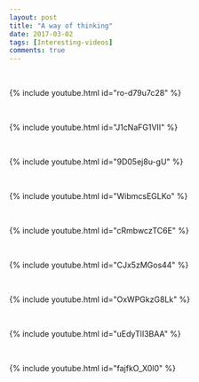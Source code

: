 ```yaml
---
layout: post
title: "A way of thinking"
date: 2017-03-02
tags: [Interesting-videos]
comments: true
---
```

&nbsp;

{% include youtube.html id="ro-d79u7c28" %}

&nbsp;

{% include youtube.html id="J1cNaFG1VII" %}

&nbsp;

{% include youtube.html id="9D05ej8u-gU" %}

&nbsp;

{% include youtube.html id="WibmcsEGLKo" %}

&nbsp;

{% include youtube.html id="cRmbwczTC6E" %}

&nbsp;

{% include youtube.html id="CJx5zMGos44" %}

&nbsp;

{% include youtube.html id="OxWPGkzG8Lk" %}

&nbsp;

{% include youtube.html id="uEdyTlI3BAA" %}

&nbsp;

{% include youtube.html id="fajfkO_X0l0" %}


